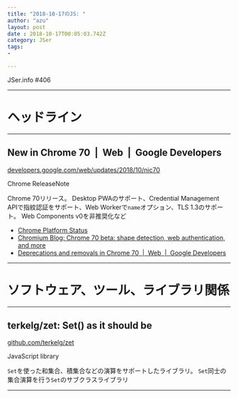 ```yaml
---
title: "2018-10-17のJS: "
author: "azu"
layout: post
date : 2018-10-17T00:05:03.742Z
category: JSer
tags:
-

---
```


JSer.info #406

----

<h1 class="site-genre">ヘッドライン</h1>

----

## New in Chrome 70  |  Web  |  Google Developers
[developers.google.com/web/updates/2018/10/nic70](https://developers.google.com/web/updates/2018/10/nic70 "New in Chrome 70  |  Web  |  Google Developers")
<p class="jser-tags jser-tag-icon"><span class="jser-tag">Chrome</span> <span class="jser-tag">ReleaseNote</span></p>

Chrome 70リリース。
Desktop PWAのサポート、Credential Management APIで指紋認証をサポート、Web Workerで`name`オプション、TLS 1.3のサポート。 Web Components v0を非推奨化など

- [Chrome Platform Status](https://www.chromestatus.com/features#browsers.chrome.desktop%3D70 "Chrome Platform Status")
- [Chromium Blog: Chrome 70 beta: shape detection, web authentication, and more](https://blog.chromium.org/2018/09/chrome-70-beta-shape-detection-web.html "Chromium Blog: Chrome 70 beta: shape detection, web authentication, and more")
- [Deprecations and removals in Chrome 70  |  Web  |  Google Developers](https://developers.google.com/web/updates/2018/09/chrome-70-deps-rems "Deprecations and removals in Chrome 70  |  Web  |  Google Developers")

----
<h1 class="site-genre">ソフトウェア、ツール、ライブラリ関係</h1>

----

## terkelg/zet: Set() as it should be
[github.com/terkelg/zet](https://github.com/terkelg/zet "terkelg/zet: Set() as it should be")
<p class="jser-tags jser-tag-icon"><span class="jser-tag">JavaScript</span> <span class="jser-tag">library</span></p>

`Set`を使った和集合、積集合などの演算をサポートしたライブラリ。
`Set`同士の集合演算を行う`Set`のサブクラスライブラリ


----
